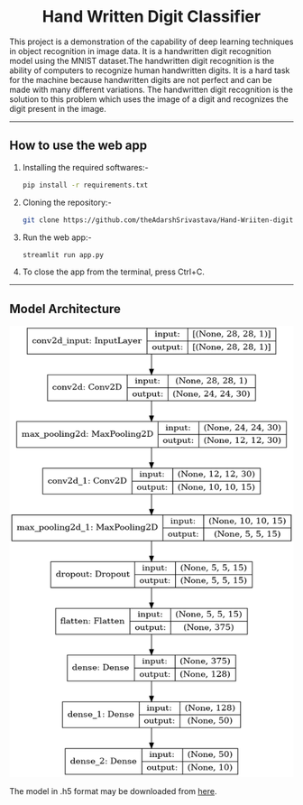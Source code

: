 <h1 align="center"> Hand Written Digit Classifier </h1>

This project is a demonstration of the capability of deep learning techniques in object recognition in image data. It is a handwritten digit recognition model using the MNIST dataset.The handwritten digit recognition is the ability of computers to recognize human handwritten digits. It is a hard task for the machine because handwritten digits are not perfect and can be made with many different variations. The handwritten digit recognition is the solution to this problem which uses the image of a digit and recognizes the digit present in the image.

---

<h2>How to use the web app</h2>

1. Installing the required softwares:-
   ```bash
   pip install -r requirements.txt
   ```
2. Cloning the repository:-
   ```bash
   git clone https://github.com/theAdarshSrivastava/Hand-Wriiten-digit-classifier.git
   ```
3. Run the web app:-
   ```bash
   streamlit run app.py
   ```
4. To close the app from the terminal, press Ctrl+C.

---
## Model Architecture
<img src = "assets/model_architecture.png" height = 800px width = 600px>

The model in .h5 format may be downloaded from <a href = "https://drive.google.com/file/d/1iwutxvsbuw48MObnk9wYPhLWUS1Vk9YJ/view?usp=sharing">here</a>.
